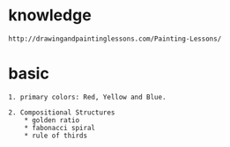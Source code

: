 # knowledge
    http://drawingandpaintinglessons.com/Painting-Lessons/

# basic
    1. primary colors: Red, Yellow and Blue.    

    2. Compositional Structures
        * golden ratio
        * fabonacci spiral
        * rule of thirds

     